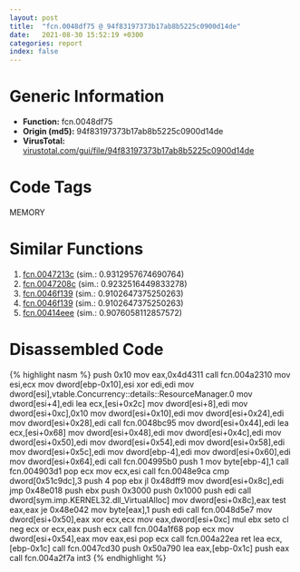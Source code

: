 ```yaml
---
layout: post
title:  "fcn.0048df75 @ 94f83197373b17ab8b5225c0900d14de"
date:   2021-08-30 15:52:19 +0300
categories: report
index: false
---
```


# Generic Information
- **Function:** fcn.0048df75
- **Origin (md5):** 94f83197373b17ab8b5225c0900d14de
- **VirusTotal:** [virustotal.com/gui/file/94f83197373b17ab8b5225c0900d14de][virustotal_ref]

# Code Tags
<span class="tag" id="MEMORY">MEMORY</span>


# Similar Functions

1. [fcn.0047213c][similar_1_ref] (sim.: 0.9312957674690764)
2. [fcn.0047208c][similar_2_ref] (sim.: 0.9232516449833278)
3. [fcn.0046f139][similar_3_ref] (sim.: 0.9102647375250263)
4. [fcn.0046f139][similar_4_ref] (sim.: 0.9102647375250263)
5. [fcn.00414eee][similar_5_ref] (sim.: 0.9076058112857572)


# Disassembled Code

{% highlight nasm %}
push 0x10
mov eax,0x4d4311
call fcn.004a2310
mov esi,ecx
mov dword[ebp-0x10],esi
xor edi,edi
mov dword[esi],vtable.Concurrency::details::ResourceManager.0
mov dword[esi+4],edi
lea ecx,[esi+0x2c]
mov dword[esi+8],edi
mov dword[esi+0xc],0x10
mov dword[esi+0x10],edi
mov dword[esi+0x24],edi
mov dword[esi+0x28],edi
call fcn.0048bc95
mov dword[esi+0x44],edi
lea ecx,[esi+0x68]
mov dword[esi+0x48],edi
mov dword[esi+0x4c],edi
mov dword[esi+0x50],edi
mov dword[esi+0x54],edi
mov dword[esi+0x58],edi
mov dword[esi+0x5c],edi
mov dword[ebp-4],edi
mov dword[esi+0x60],edi
mov dword[esi+0x64],edi
call fcn.004995b0
push 1
mov byte[ebp-4],1
call fcn.004903d1
pop ecx
mov ecx,esi
call fcn.0048e9ca
cmp dword[0x51c9dc],3
push 4
pop ebx
jl 0x48dff9
mov dword[esi+0x8c],edi
jmp 0x48e018
push ebx
push 0x3000
push 0x1000
push edi
call dword[sym.imp.KERNEL32.dll_VirtualAlloc]
mov dword[esi+0x8c],eax
test eax,eax
je 0x48e042
mov byte[eax],1
push edi
call fcn.0048d5e7
mov dword[esi+0x50],eax
xor ecx,ecx
mov eax,dword[esi+0xc]
mul ebx
seto cl
neg ecx
or ecx,eax
push ecx
call fcn.004a1f68
pop ecx
mov dword[esi+0x54],eax
mov eax,esi
pop ecx
call fcn.004a22ea
ret 
lea ecx,[ebp-0x1c]
call fcn.0047cd30
push 0x50a790
lea eax,[ebp-0x1c]
push eax
call fcn.004a2f7a
int3 
{% endhighlight %}


[similar_1_ref]: /report/fcn.0047213c@ba63c5f75a2177720b184529dbf918cf
[similar_2_ref]: /report/fcn.0047208c@843c4207147f5bab0e104024677fd9ec
[similar_3_ref]: /report/fcn.0046f139@27ac6b5c7fa1ad11790cdc733c25a701
[similar_4_ref]: /report/fcn.0046f139@9b5524245506621a9773176393787e61
[similar_5_ref]: /report/fcn.00414eee@065d95e046989885ac0aa05648eeda39
[virustotal_ref]: https://www.virustotal.com/gui/file/94f83197373b17ab8b5225c0900d14de